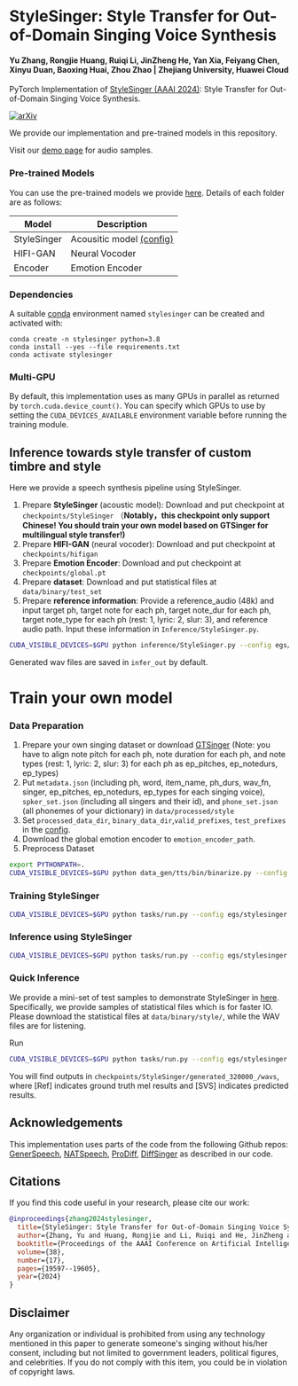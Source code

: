 # StyleSinger: Style Transfer for Out-of-Domain Singing Voice Synthesis

#### Yu Zhang, Rongjie Huang, Ruiqi Li, JinZheng He, Yan Xia, Feiyang Chen, Xinyu Duan, Baoxing Huai, Zhou Zhao | Zhejiang University, Huawei Cloud

PyTorch Implementation of [StyleSinger (AAAI 2024)](https://ojs.aaai.org/index.php/AAAI/article/view/29932/31629): Style Transfer for Out-of-Domain Singing Voice Synthesis.

[![arXiv](https://img.shields.io/badge/arXiv-Paper-<COLOR>.svg)](https://arxiv.org/abs/2312.10741)

We provide our implementation and pre-trained models in this repository.

Visit our [demo page](https://stylesinger.github.io/) for audio samples.

### Pre-trained Models
You can use the pre-trained models we provide [here](https://drive.google.com/drive/folders/1C0Lp45EWFgcy7F3kGtU9s1wnyA8Nytbd?usp=sharing). Details of each folder are as follows:

| Model       |  Description                                                              | 
|-------------|--------------------------------------------------------------------------|
| StyleSinger |  Acousitic model [(config)](./egs/stylesinger.yaml) |
| HIFI-GAN    |  Neural Vocoder                                                           |
| Encoder     |  Emotion Encoder                                                   |

### Dependencies

A suitable [conda](https://conda.io/) environment named `stylesinger` can be created
and activated with:

```
conda create -n stylesinger python=3.8
conda install --yes --file requirements.txt
conda activate stylesinger
```

### Multi-GPU

By default, this implementation uses as many GPUs in parallel as returned by `torch.cuda.device_count()`. 
You can specify which GPUs to use by setting the `CUDA_DEVICES_AVAILABLE` environment variable before running the training module.

## Inference towards style transfer of custom timbre and style

Here we provide a speech synthesis pipeline using StyleSinger. 

1. Prepare **StyleSinger** (acoustic model): Download and put checkpoint at `checkpoints/StyleSinger` （**Notably，this checkpoint only support Chinese! You should train your own model based on GTSinger for multilingual style transfer!)**
2. Prepare **HIFI-GAN** (neural vocoder): Download and put checkpoint at `checkpoints/hifigan`
3. Prepare **Emotion Encoder**: Download and put checkpoint at `checkpoints/global.pt`
4. Prepare **dataset**: Download and put statistical files at `data/binary/test_set`
5. Prepare **reference information**: Provide a reference_audio (48k) and input target ph, target note for each ph, target note_dur for each ph, target note_type for each ph (rest: 1, lyric: 2, slur: 3), and reference audio path. Input these information in `Inference/StyleSinger.py`.

```bash
CUDA_VISIBLE_DEVICES=$GPU python inference/StyleSinger.py --config egs/stylesinger.yaml  --exp_name checkpoints/StyleSinger
```

Generated wav files are saved in `infer_out` by default.<br>

# Train your own model

### Data Preparation 

1. Prepare your own singing dataset or download [GTSinger](https://github.com/GTSinger/GTSinger) (Note: you have to align note pitch for each ph, note duration for each ph, and note types (rest: 1, lyric: 2, slur: 3) for each ph as ep_pitches, ep_notedurs, ep_types)
2. Put `metadata.json` (including ph, word, item_name, ph_durs, wav_fn, singer, ep_pitches, ep_notedurs, ep_types for each singing voice), `spker_set.json` (including all singers and their id), and `phone_set.json` (all phonemes of your dictionary) in `data/processed/style`
3. Set `processed_data_dir`, `binary_data_dir`,`valid_prefixes`, `test_prefixes` in the [config](./egs/stylesinger.yaml).
4. Download the global emotion encoder to `emotion_encoder_path`. 
5. Preprocess Dataset 

```bash
export PYTHONPATH=.
CUDA_VISIBLE_DEVICES=$GPU python data_gen/tts/bin/binarize.py --config egs/stylesinger.yaml
```

### Training StyleSinger

```bash
CUDA_VISIBLE_DEVICES=$GPU python tasks/run.py --config egs/stylesinger.yaml  --exp_name StyleSinger --reset
```

### Inference using StyleSinger

```bash
CUDA_VISIBLE_DEVICES=$GPU python tasks/run.py --config egs/stylesinger.yaml  --exp_name StyleSinger --infer
```

### Quick Inference

We provide a mini-set of test samples to demonstrate StyleSinger in [here](https://drive.google.com/drive/folders/1O4pn7UeLzLGjL89nHd7F-rSQybhUCzrA?usp=sharing). Specifically, we provide samples of statistical files which is for faster IO. Please download the statistical files at `data/binary/style/`, while the WAV files are for listening.

Run
```bash
CUDA_VISIBLE_DEVICES=$GPU python tasks/run.py --config egs/stylesinger.yaml  --exp_name StyleSinger --infer
```

You will find outputs in `checkpoints/StyleSinger/generated_320000_/wavs`, where [Ref] indicates ground truth mel results and [SVS] indicates predicted results.

## Acknowledgements

This implementation uses parts of the code from the following Github repos:
[GenerSpeech](https://github.com/Rongjiehuang/GenerSpeech),
[NATSpeech](https://github.com/NATSpeech/NATSpeech),
[ProDiff](https://github.com/Rongjiehuang/ProDiff),
[DiffSinger](https://github.com/MoonInTheRiver/DiffSinger)
as described in our code.

## Citations ##

If you find this code useful in your research, please cite our work:
```bib
@inproceedings{zhang2024stylesinger,
  title={StyleSinger: Style Transfer for Out-of-Domain Singing Voice Synthesis},
  author={Zhang, Yu and Huang, Rongjie and Li, Ruiqi and He, JinZheng and Xia, Yan and Chen, Feiyang and Duan, Xinyu and Huai, Baoxing and Zhao, Zhou},
  booktitle={Proceedings of the AAAI Conference on Artificial Intelligence},
  volume={38},
  number={17},
  pages={19597--19605},
  year={2024}
}
```

## Disclaimer ##

Any organization or individual is prohibited from using any technology mentioned in this paper to generate someone's singing without his/her consent, including but not limited to government leaders, political figures, and celebrities. If you do not comply with this item, you could be in violation of copyright laws.
